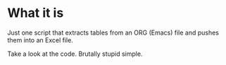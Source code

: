 # What it is

Just one script that extracts tables from an ORG (Emacs) file and pushes them into an Excel file.

Take a look at the code. Brutally stupid simple.
